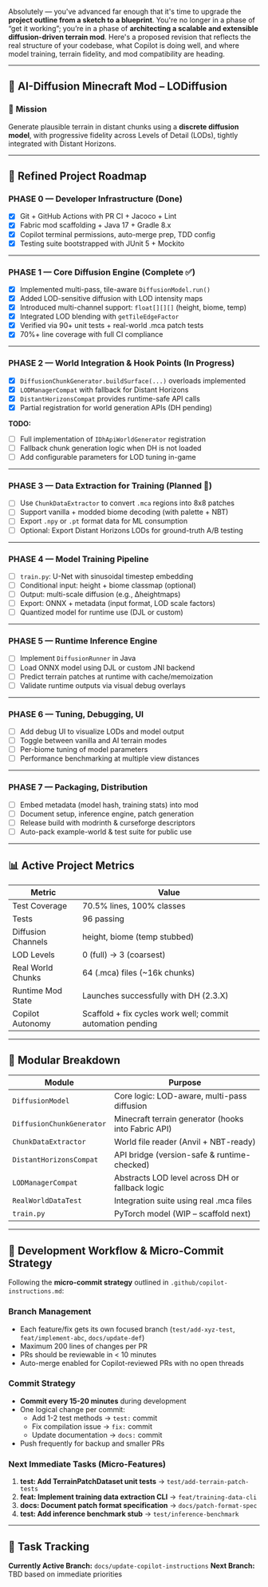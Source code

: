 Absolutely — you've advanced far enough that it's time to upgrade the **project outline from a sketch to a blueprint**. You're no longer in a phase of “get it working”; you’re in a phase of **architecting a scalable and extensible diffusion-driven terrain mod**. Here's a proposed revision that reflects the real structure of your codebase, what Copilot is doing well, and where model training, terrain fidelity, and mod compatibility are heading.

---

## 🔭 **AI-Diffusion Minecraft Mod – LODiffusion**

### 🎯 **Mission**

Generate plausible terrain in distant chunks using a **discrete diffusion model**, with progressive fidelity across Levels of Detail (LODs), tightly integrated with Distant Horizons.

---

## 🧭 **Refined Project Roadmap**

### **PHASE 0 — Developer Infrastructure (Done)**

* [x] Git + GitHub Actions with PR CI + Jacoco + Lint
* [x] Fabric mod scaffolding + Java 17 + Gradle 8.x
* [x] Copilot terminal permissions, auto-merge prep, TDD config
* [x] Testing suite bootstrapped with JUnit 5 + Mockito

---

### **PHASE 1 — Core Diffusion Engine (Complete ✅)**

* [x] Implemented multi-pass, tile-aware `DiffusionModel.run()`
* [x] Added LOD-sensitive diffusion with LOD intensity maps
* [x] Introduced multi-channel support: `float[][][]` (height, biome, temp)
* [x] Integrated LOD blending with `getTileEdgeFactor`
* [x] Verified via 90+ unit tests + real-world .mca patch tests
* [x] 70%+ line coverage with full CI compliance

---

### **PHASE 2 — World Integration & Hook Points (In Progress)**

* [x] `DiffusionChunkGenerator.buildSurface(...)` overloads implemented
* [x] `LODManagerCompat` with fallback for Distant Horizons
* [x] `DistantHorizonsCompat` provides runtime-safe API calls
* [x] Partial registration for world generation APIs (DH pending)

**TODO:**

* [ ] Full implementation of `IDhApiWorldGenerator` registration
* [ ] Fallback chunk generation logic when DH is not loaded
* [ ] Add configurable parameters for LOD tuning in-game

---

### **PHASE 3 — Data Extraction for Training (Planned 🧪)**

* [ ] Use `ChunkDataExtractor` to convert `.mca` regions into 8x8 patches
* [ ] Support vanilla + modded biome decoding (with palette + NBT)
* [ ] Export `.npy` or `.pt` format data for ML consumption
* [ ] Optional: Export Distant Horizons LODs for ground-truth A/B testing

---

### **PHASE 4 — Model Training Pipeline**

* [ ] `train.py`: U-Net with sinusoidal timestep embedding
* [ ] Conditional input: height + biome classmap (optional)
* [ ] Output: multi-scale diffusion (e.g., Δheightmaps)
* [ ] Export: ONNX + metadata (input format, LOD scale factors)
* [ ] Quantized model for runtime use (DJL or custom)

---

### **PHASE 5 — Runtime Inference Engine**

* [ ] Implement `DiffusionRunner` in Java
* [ ] Load ONNX model using DJL or custom JNI backend
* [ ] Predict terrain patches at runtime with cache/memoization
* [ ] Validate runtime outputs via visual debug overlays

---

### **PHASE 6 — Tuning, Debugging, UI**

* [ ] Add debug UI to visualize LODs and model output
* [ ] Toggle between vanilla and AI terrain modes
* [ ] Per-biome tuning of model parameters
* [ ] Performance benchmarking at multiple view distances

---

### **PHASE 7 — Packaging, Distribution**

* [ ] Embed metadata (model hash, training stats) into mod
* [ ] Document setup, inference engine, patch generation
* [ ] Release build with modrinth & curseforge descriptors
* [ ] Auto-pack example-world & test suite for public use

---

## 📊 **Active Project Metrics**

| Metric             | Value                                                      |
| ------------------ | ---------------------------------------------------------- |
| Test Coverage      | 70.5% lines, 100% classes                                  |
| Tests              | 96 passing                                                 |
| Diffusion Channels | height, biome (temp stubbed)                               |
| LOD Levels         | 0 (full) → 3 (coarsest)                                    |
| Real World Chunks  | 64 (.mca) files (\~16k chunks)                             |
| Runtime Mod State  | Launches successfully with DH (2.3.X)                      |
| Copilot Autonomy   | Scaffold + fix cycles work well; commit automation pending |

---

## 🧱 Modular Breakdown

| Module                    | Purpose                                             |
| ------------------------- | --------------------------------------------------- |
| `DiffusionModel`          | Core logic: LOD-aware, multi-pass diffusion         |
| `DiffusionChunkGenerator` | Minecraft terrain generator (hooks into Fabric API) |
| `ChunkDataExtractor`      | World file reader (Anvil + NBT-ready)               |
| `DistantHorizonsCompat`   | API bridge (version-safe & runtime-checked)         |
| `LODManagerCompat`        | Abstracts LOD level across DH or fallback logic     |
| `RealWorldDataTest`       | Integration suite using real .mca files             |
| `train.py`                | PyTorch model (WIP – scaffold next)                 |

---

## 📌 Development Workflow & Micro-Commit Strategy

Following the **micro-commit strategy** outlined in `.github/copilot-instructions.md`:

### Branch Management
- Each feature/fix gets its own focused branch (`test/add-xyz-test`, `feat/implement-abc`, `docs/update-def`)
- Maximum 200 lines of changes per PR
- PRs should be reviewable in < 10 minutes
- Auto-merge enabled for Copilot-reviewed PRs with no open threads

### Commit Strategy
- **Commit every 15-20 minutes** during development
- One logical change per commit:
  - Add 1-2 test methods → `test:` commit
  - Fix compilation issue → `fix:` commit  
  - Update documentation → `docs:` commit
- Push frequently for backup and smaller PRs

### Next Immediate Tasks (Micro-Features)
1. **test: Add TerrainPatchDataset unit tests** → `test/add-terrain-patch-tests`
2. **feat: Implement training data extraction CLI** → `feat/training-data-cli`
3. **docs: Document patch format specification** → `docs/patch-format-spec`
4. **test: Add inference benchmark stub** → `test/inference-benchmark`

---

## 🔄 Task Tracking

**Currently Active Branch:** `docs/update-copilot-instructions`
**Next Branch:** TBD based on immediate priorities

